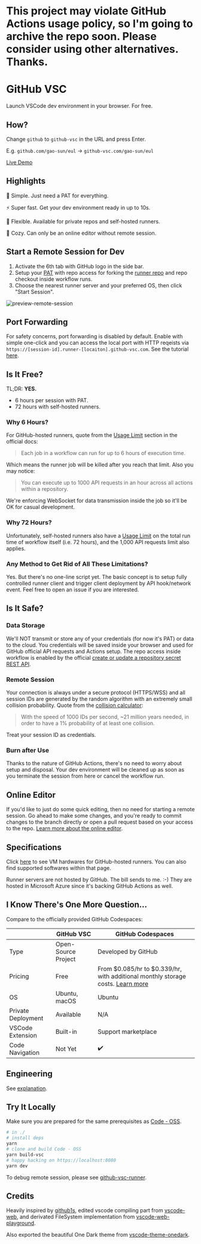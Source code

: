 # This project may violate GitHub Actions usage policy, so I'm going to archive the repo soon. Please consider using other alternatives. Thanks.

# GitHub VSC

Launch VSCode dev environment in your browser. For free.

## How?

Change `github` to `github-vsc` in the URL and press Enter.

E.g. `github.com/gao-sun/eul` -> `github-vsc.com/gao-sun/eul`

[Live Demo](https://github-vsc.com/gao-sun/github-vsc/tree/master/README.md)

## Highlights

🔑 Simple. Just need a PAT for everything.

⚡ Super fast. Get your dev environment ready in up to 10s.

🔌 Flexible. Available for private repos and self-hosted runners.

📝 Cozy. Can only be an online editor without remote session.

## Start a Remote Session for Dev

1. Activate the 6th tab with GitHub logo in the side bar.
2. Setup your [PAT](https://github.com/settings/tokens/new?description=GitHub%20VSC%20Token&scopes=repo) with repo access for forking the [runner repo](https://github.com/gao-sun/github-vsc-runner) and repo checkout inside workflow runs.
3. Choose the nearest runner server and your preferred OS, then click "Start Session".

![preview-remote-session](https://user-images.githubusercontent.com/14722250/111058903-a7e61280-84cc-11eb-981e-4be3a34b8781.png)

## Port Forwarding

For safety concerns, port forwarding is disabled by default. Enable with simple one-click and you can access the local port with HTTP reqeists via `https://[session-id].runner-[locaiton].github-vsc.com`. See the tutorial [here](docs/port-forwarding.md).

## Is It Free?

TL;DR: **YES.**

- 6 hours per session with PAT.
- 72 hours with self-hosted runners.

### Why 6 Hours?

For GitHub-hosted runners, quote from the [Usage Limit](https://docs.github.com/en/actions/reference/usage-limits-billing-and-administration#usage-limits) section in the official docs:

> Each job in a workflow can run for up to 6 hours of execution time.

Which means the runner job will be killed after you reach that limit. Also you may notice:

> You can execute up to 1000 API requests in an hour across all actions within a repository.

We're enforcing WebSocket for data transmission inside the job so it'll be OK for casual development.

### Why 72 Hours?

Unfortunately, self-hosted runners also have a [Usage Limit](https://docs.github.com/en/actions/hosting-your-own-runners/about-self-hosted-runners#usage-limits) on the total run time of workflow itself (i.e. 72 hours), and the 1,000 API requests limit also applies.

### Any Method to Get Rid of All These Limitations?

Yes. But there's no one-line script yet. The basic concept is to setup fully controlled runner client and trigger client deployment by API hook/network event. Feel free to open an issue if you are interested.

## Is It Safe?

### Data Storage

We'll NOT transmit or store any of your credentials (for now it's PAT) or data to the cloud. You credentials will be saved inside your browser and used for GitHub official API requests and Actions setup. The repo access inside workflow is enabled by the official [create or update a repository secret REST API](https://docs.github.com/en/rest/reference/actions#create-or-update-a-repository-secret).

### Remote Session

Your connection is always under a secure protocol (HTTPS/WSS) and all session IDs are generated by the random algorithm with an extremely small collision probability. Quote from the [collision calculator](https://zelark.github.io/nano-id-cc/):

> With the speed of 1000 IDs per second, ~21 million years needed, in order to have a 1% probability of at least one collision.

Treat your session ID as credentials.

### Burn after Use

Thanks to the nature of GitHub Actions, there's no need to worry about setup and disposal. Your dev environment will be cleaned up as soon as you terminate the session from here or cancel the workflow run. 

## Online Editor

If you'd like to just do some quick editing, then no need for starting a remote session. Go ahead to make some changes, and you're ready to commit changes to the branch directly or open a pull request based on your access to the repo. [Learn more about the online editor](docs/online-editor.md).

## Specifications

Click [here](https://docs.github.com/en/actions/using-github-hosted-runners/about-github-hosted-runners#supported-runners-and-hardware-resources) to see VM hardwares for GitHub-hosted runners. You can also find supported softwares within that page.

Runner servers are not hosted by GitHub. The bill sends to me. :-) They are hosted in Microsoft Azure since it's backing GitHub Actions as well.

## I Know There's One More Question...

Compare to the officially provided GitHub Codespaces:

|                    | GitHub VSC          | GitHub Codespaces                                                                                                                                                                  |
|--------------------|---------------------|------------------------------------------------------------------------------------------------------------------------------------------------------------------------------------|
| Type               | Open-Source Project | Developed by GitHub                                                                                                                                                                |
| Pricing            | Free                | From $0.085/hr to $0.339/hr, with additional monthly storage costs. [Learn more](https://docs.github.com/en/github/developing-online-with-codespaces/about-billing-for-codespaces) |
| OS                 | Ubuntu, macOS       | Ubuntu                                                                                                                                                                             |
| Private Deployment | Available           | N/A                                                                                                                                                                                |
| VSCode Extension   | Built-in            | Support marketplace                                                                                                                                                                |
| Code Navigation    | Not Yet             | ✔️                                                                                                                                                                                  |

## Engineering

See [explanation](docs/engineering.md).

## Try It Locally

Make sure you are prepared for the same prerequisites as [Code - OSS](https://github.com/microsoft/vscode/wiki/How-to-Contribute#prerequisites).

```bash
# in ./
# install deps
yarn
# clone and build Code - OSS
yarn build-vsc
# happy hacking on https://localhost:8080
yarn dev
```

To debug remote session, please see [github-vsc-runner](https://github.com/gao-sun/github-vsc-runner).

## Credits

Heavily inspired by [github1s](https://github.com/conwnet/github1s), edited vscode compiling part from [vscode-web](https://github.com/Felx-B/vscode-web), and derivated FileSystem implementation from [vscode-web-playground](https://github.com/microsoft/vscode-web-playground).

Also exported the beautiful One Dark theme from [vscode-theme-onedark](https://github.com/akamud/vscode-theme-onedark).
